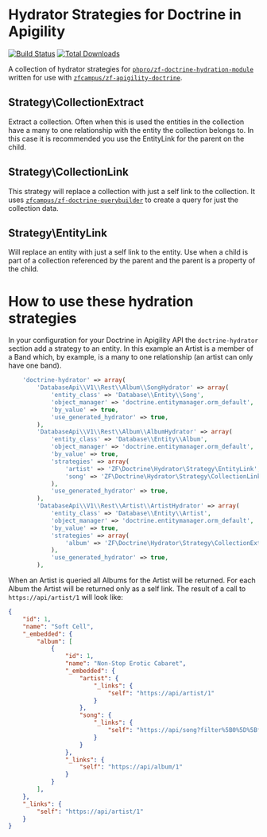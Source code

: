 Hydrator Strategies for Doctrine in Apigility
=============================================

[![Build Status](https://travis-ci.org/API-Skeletons/zf-doctrine-hydrator.svg)](https://travis-ci.org/API-Skeletons/zf-doctrine-hydrator)
[![Total Downloads](https://poser.pugx.org/api-skeletons/zf-doctrine-hydrator/downloads)](https://packagist.org/packages/api-skeletons/zf-doctrine-hydrator)

A collection of hydrator strategies for [`phpro/zf-doctrine-hydration-module`](https://github.com/phpro/zf-doctrine-hydration-module) written for use with [`zfcampus/zf-apigility-doctrine`](https://github.com/zfcampus/zf-apigility-doctrine).


Strategy\CollectionExtract
--------------------------

Extract a collection.  Often when this is used the entities in the collection have a many to one relationship with the entity the collection belongs to.  In this case it is recommended you use the EntityLink for the parent on the child.


Strategy\CollectionLink
-----------------------

This strategy will replace a collection with just a self link to the collection.  It uses [`zfcampus/zf-doctrine-querybuilder`](https://github.com/API-Skeletons/zf-doctrine-querybuilder) to create a query for just the collection data.


Strategy\EntityLink
-------------------

Will replace an entity with just a self link to the entity.  Use when a child is part of a collection referenced by the parent and the parent is a property of the child.


How to use these hydration strategies
=====================================

In your configuration for your Doctrine in Apigility API the `doctrine-hydrator` section add a strategy to an entity.  In this example an Artist is a member of a Band which, by example, is a many to one relationship (an artist can only have one band).

```php
    'doctrine-hydrator' => array(
        'DatabaseApi\\V1\\Rest\\Album\\SongHydrator' => array(
            'entity_class' => 'Database\\Entity\\Song',
            'object_manager' => 'doctrine.entitymanager.orm_default',
            'by_value' => true,
            'use_generated_hydrator' => true,
        ),
        'DatabaseApi\\V1\\Rest\\Album\\AlbumHydrator' => array(
            'entity_class' => 'Database\\Entity\\Album',
            'object_manager' => 'doctrine.entitymanager.orm_default',
            'by_value' => true,
            'strategies' => array(
                'artist' => 'ZF\Doctrine\Hydrator\Strategy\EntityLink',
                'song' => 'ZF\Doctrine\Hydrator\Strategy\CollectionLink',
            ),
            'use_generated_hydrator' => true,
        ),
        'DatabaseApi\\V1\\Rest\\Artist\\ArtistHydrator' => array(
            'entity_class' => 'Database\\Entity\\Artist',
            'object_manager' => 'doctrine.entitymanager.orm_default',
            'by_value' => true,
            'strategies' => array(
                'album' => 'ZF\Doctrine\Hydrator\Strategy\CollectionExtract',
            ),
            'use_generated_hydrator' => true,
        ),
```

When an Artist is queried all Albums for the Artist will be returned.  For each Album the Artist will be returned only as a self link.  The result of a call to `https://api/artist/1` will look like:

```json
{
    "id": 1,
    "name": "Soft Cell",
    "_embedded": {
        "album": [
            {
                "id": 1,
                "name": "Non-Stop Erotic Cabaret",
                "_embedded": {
                    "artist": {
                        "_links": {
                            "self": "https://api/artist/1"
                        }
                    },
                    "song": {
                        "_links": {
                            "self": "https://api/song?filter%5B0%5D%5Bfield%5D=album&filter%5B0%5D%5Btype%5D=eq&filter%5B0%5D%5Bvalue%5D=1"
                        }
                    }
                },
                "_links": {
                    "self": "https://api/album/1"
                }
            }
        ],
    },
    "_links": {
        "self": "https://api/artist/1"
    }
}
```
